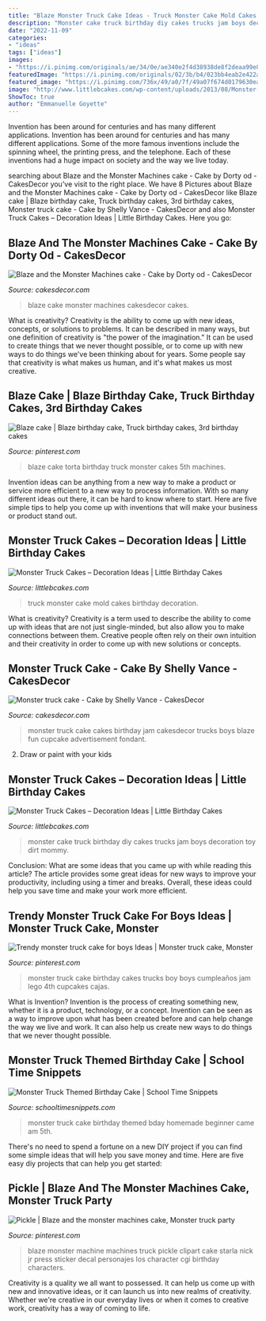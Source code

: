 ```yaml
---
title: "Blaze Monster Truck Cake Ideas - Truck Monster Cake Mold Cakes Birthday Decoration"
description: "Monster cake truck birthday diy cakes trucks jam boys decoration toy dirt mommy"
date: "2022-11-09"
categories:
- "ideas"
tags: ["ideas"]
images:
- "https://i.pinimg.com/originals/ae/34/0e/ae340e2f4d38938de8f2deaa99e8d2c4.jpg"
featuredImage: "https://i.pinimg.com/originals/02/3b/b4/023bb4eab2e422a6ba8f792e83033ed8.jpg"
featured_image: "https://i.pinimg.com/736x/49/a0/7f/49a07f674d0179630eae2240775ce205.jpg"
image: "http://www.littlebcakes.com/wp-content/uploads/2013/08/Monster-Trucks-Cake-Pictures.jpg"
ShowToc: true
author: "Emmanuelle Goyette"
---
```



Invention has been around for centuries and has many different applications.
Invention has been around for centuries and has many different applications. Some of the more famous inventions include the spinning wheel, the printing press, and the telephone. Each of these inventions had a huge impact on society and the way we live today.

	

		
searching about Blaze and the Monster Machines cake - Cake by Dorty od - CakesDecor you've visit to the right place. We have 8 Pictures about Blaze and the Monster Machines cake - Cake by Dorty od - CakesDecor like Blaze cake | Blaze birthday cake, Truck birthday cakes, 3rd birthday cakes, Monster truck cake - Cake by Shelly Vance - CakesDecor and also Monster Truck Cakes – Decoration Ideas | Little Birthday Cakes. Here you go:
		
    
## Blaze And The Monster Machines Cake - Cake By Dorty Od - CakesDecor

<img loading=lazy src="https://pic.cakesdecor.com/m/d7c9b6f354b048478cb0cf57ed15cccd.jpg" onerror="this.onerror=null;this.src='https://tse3.mm.bing.net/th?id=OIP.v6tKFACRdoVsbr5CDA7bOQHaLH&amp;pid=15.1';" alt="Blaze and the Monster Machines cake - Cake by Dorty od - CakesDecor">

_Source: cakesdecor.com_

>blaze cake monster machines cakesdecor cakes. 

	

What is creativity?
Creativity is the ability to come up with new ideas, concepts, or solutions to problems. It can be described in many ways, but one definition of creativity is "the power of the imagination." It can be used to create things that we never thought possible, or to come up with new ways to do things we've been thinking about for years. Some people say that creativity is what makes us human, and it's what makes us most creative.

    
## Blaze Cake | Blaze Birthday Cake, Truck Birthday Cakes, 3rd Birthday Cakes

<img loading=lazy src="https://i.pinimg.com/originals/02/3b/b4/023bb4eab2e422a6ba8f792e83033ed8.jpg" onerror="this.onerror=null;this.src='https://tse3.mm.bing.net/th?id=OIP.Yi2fhsOK3LxxRIU3a6rY8gHaK4&amp;pid=15.1';" alt="Blaze cake | Blaze birthday cake, Truck birthday cakes, 3rd birthday cakes">

_Source: pinterest.com_

>blaze cake torta birthday truck monster cakes 5th machines. 

	

Invention ideas can be anything from a new way to make a product or service more efficient to a new way to process information. With so many different ideas out there, it can be hard to know where to start. Here are five simple tips to help you come up with inventions that will make your business or product stand out.

    
## Monster Truck Cakes – Decoration Ideas | Little Birthday Cakes

<img loading=lazy src="http://www.littlebcakes.com/wp-content/uploads/2013/08/Monster-Truck-Cake-Mold.jpg" onerror="this.onerror=null;this.src='https://tse4.mm.bing.net/th?id=OIP.6jTpzufJAYjaCagTD0HB3AHaFj&amp;pid=15.1';" alt="Monster Truck Cakes – Decoration Ideas | Little Birthday Cakes">

_Source: littlebcakes.com_

>truck monster cake mold cakes birthday decoration. 

	

What is creativity?
Creativity is a term used to describe the ability to come up with ideas that are not just single-minded, but also allow you to make connections between them. Creative people often rely on their own intuition and their creativity in order to come up with new solutions or concepts.

    
## Monster Truck Cake - Cake By Shelly Vance - CakesDecor

<img loading=lazy src="https://pic.cakesdecor.com/m/ugvioszbovdkya2hkpov.jpg" onerror="this.onerror=null;this.src='https://tse1.mm.bing.net/th?id=OIP.GLNtGy9Yd6JiCg3WFEoSawHaJ6&amp;pid=15.1';" alt="Monster truck cake - Cake by Shelly Vance - CakesDecor">

_Source: cakesdecor.com_

>monster truck cake cakes birthday jam cakesdecor trucks boys blaze fun cupcake advertisement fondant. 

	

2. Draw or paint with your kids

    
## Monster Truck Cakes – Decoration Ideas | Little Birthday Cakes

<img loading=lazy src="http://www.littlebcakes.com/wp-content/uploads/2013/08/Monster-Trucks-Cake-Pictures.jpg" onerror="this.onerror=null;this.src='https://tse3.mm.bing.net/th?id=OIP.7s3DxivBH99x7lh11kj6zwHaFj&amp;pid=15.1';" alt="Monster Truck Cakes – Decoration Ideas | Little Birthday Cakes">

_Source: littlebcakes.com_

>monster cake truck birthday diy cakes trucks jam boys decoration toy dirt mommy. 

	

Conclusion: What are some ideas that you came up with while reading this article?
The article provides some great ideas for new ways to improve your productivity, including using a timer and breaks. Overall, these ideas could help you save time and make your work more efficient.

    
## Trendy Monster Truck Cake For Boys Ideas | Monster Truck Cake, Monster

<img loading=lazy src="https://i.pinimg.com/originals/ae/34/0e/ae340e2f4d38938de8f2deaa99e8d2c4.jpg" onerror="this.onerror=null;this.src='https://tse3.mm.bing.net/th?id=OIP.51yHiXz9pq-Bjm2nVwq1swAAAA&amp;pid=15.1';" alt="Trendy monster truck cake for boys Ideas | Monster truck cake, Monster">

_Source: pinterest.com_

>monster truck cake birthday cakes trucks boy boys cumpleaños jam lego 4th cupcakes cajas. 

	

What is Invention?
Invention is the process of creating something new, whether it is a product, technology, or a concept. Invention can be seen as a way to improve upon what has been created before and can help change the way we live and work. It can also help us create new ways to do things that we never thought possible.

    
## Monster Truck Themed Birthday Cake | School Time Snippets

<img loading=lazy src="https://1.bp.blogspot.com/-fWL3hOyViKY/UToEaDhB6DI/AAAAAAAACqo/Ficw0I44wZ8/s640/puzzle,+tylers+5th+bday+014.JPG" onerror="this.onerror=null;this.src='https://tse4.mm.bing.net/th?id=OIP.C2YQFNYNDhJ9CGgx4Ry4ggHaJ4&amp;pid=15.1';" alt="Monster Truck Themed Birthday Cake | School Time Snippets">

_Source: schooltimesnippets.com_

>monster truck cake birthday themed bday homemade beginner came am 5th. 

	

There's no need to spend a fortune on a new DIY project if you can find some simple ideas that will help you save money and time. Here are five easy diy projects that can help you get started: 

    
## Pickle | Blaze And The Monster Machines Cake, Monster Truck Party

<img loading=lazy src="https://i.pinimg.com/736x/49/a0/7f/49a07f674d0179630eae2240775ce205.jpg" onerror="this.onerror=null;this.src='https://tse3.mm.bing.net/th?id=OIP.2u6gKMZtI9qcCtEVJ7UYUQHaFR&amp;pid=15.1';" alt="Pickle | Blaze and the monster machines cake, Monster truck party">

_Source: pinterest.com_

>blaze monster machine machines truck pickle clipart cake starla nick jr press sticker decal personajes los character cgi birthday characters. 

	

Creativity is a quality we all want to possessed. It can help us come up with new and innovative ideas, or it can launch us into new realms of creativity. Whether we're creative in our everyday lives or when it comes to creative work, creativity has a way of coming to life.


